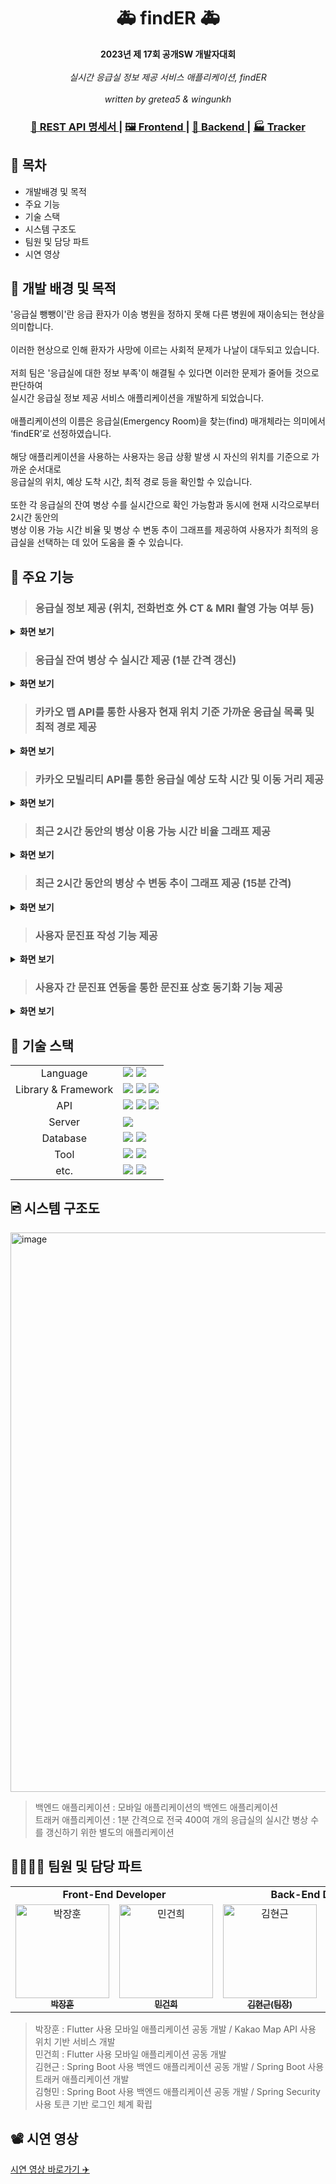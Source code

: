 <h1 align="center">🚑<strong> findER </strong>🚑</h1>

<div align="center">
  <strong>2023년 제 17회 공개SW 개발자대회</strong>
  <br><br>
  <em>실시간 응급실 정보 제공 서비스 애플리케이션, findER</em>
  <br><br>
  <em>written by gretea5 & wingunkh</em>
</div>

<div align="center">
    <h3>
    <a href="https://malalove.notion.site/API-2f5e86d852ca4f73b2e66c21b8a31e3d?pvs=4">
      📜 REST API 명세서
    </a>
    <span> | </span>
    <a href="https://github.com/malalove/findER-frontend">
      🖼️ Frontend
    </a>
    <span> | </span>
    <a href="https://github.com/malalove/findER-backend">
      💽 Backend
    </a>
    <span> | </span>
    <a href="https://github.com/malalove/findER-tracker">
      🏭 Tracker
    </a>
  </h3>
</div>

## 🔖 목차
- 개발배경 및 목적
- 주요 기능
- 기술 스택
- 시스템 구조도
- 팀원 및 담당 파트
- 시연 영상

## 📍 개발 배경 및 목적
'응급실 뺑뺑이'란 응급 환자가 이송 병원을 정하지 못해 다른 병원에 재이송되는 현상을 의미합니다. <br><br>
이러한 현상으로 인해 환자가 사망에 이르는 사회적 문제가 나날이 대두되고 있습니다. <br><br>
저희 팀은 '응급실에 대한 정보 부족'이 해결될 수 있다면 이러한 문제가 줄어들 것으로 판단하여 <br>
실시간 응급실 정보 제공 서비스 애플리케이션을 개발하게 되었습니다. <br><br>
애플리케이션의 이름은 응급실(Emergency Room)을 찾는(find) 매개체라는 의미에서 ‘findER’로 선정하였습니다. <br><br>
해당 애플리케이션을 사용하는 사용자는 응급 상황 발생 시 자신의 위치를 기준으로 가까운 순서대로 <br>
응급실의 위치, 예상 도착 시간, 최적 경로 등을 확인할 수 있습니다. <br><br>
또한 각 응급실의 잔여 병상 수를 실시간으로 확인 가능함과 동시에 현재 시각으로부터 2시간 동안의<br>
병상 이용 가능 시간 비율 및 병상 수 변동 추이 그래프를 제공하여 사용자가 최적의 응급실을 선택하는 데 있어 도움을 줄 수 있습니다.

## 🎯 주요 기능
> ### 응급실 정보 제공 (위치, 전화번호 外 CT & MRI 촬영 가능 여부 등)
<details>
  <summary><b>화면 보기</b></summary>
  <br>
  <img 
    width="325"
    height="720"
    src=https://github.com/wingunkh/tmp/assets/58140360/4a89e085-ea65-4fc6-b2da-df18a5092f94>
  <br><br>
</details>

> ### 응급실 잔여 병상 수 실시간 제공 (1분 간격 갱신)
<details>
  <summary><b>화면 보기</b></summary>
  <br>
  <img 
    width="325" 
    height="720"
    src=https://github.com/wingunkh/tmp/assets/58140360/d242fac0-876a-4f7f-8dd6-e0db0d470b28>
  <br><br>
</details>

> ### 카카오 맵 API를 통한 사용자 현재 위치 기준 가까운 응급실 목록 및 최적 경로 제공
<details>
  <summary><b>화면 보기</b></summary>
  <br>
  <img 
    width="325" 
    height="720" 
    src=https://github.com/wingunkh/tmp/assets/58140360/41d36817-6757-4e14-9091-917242507e35>
  <br><br>
</details>


> ### 카카오 모빌리티 API를 통한 응급실 예상 도착 시간 및 이동 거리 제공
<details>
  <summary><b>화면 보기</b></summary>
  <br>
  <img 
    width="325" 
    height="720" 
    src=https://github.com/wingunkh/tmp/assets/58140360/0d8a2ef1-a26d-4c90-b38b-8644682774e5>
  <br><br>
</details>

> ### 최근 2시간 동안의 병상 이용 가능 시간 비율 그래프 제공
<details>
  <summary><b>화면 보기</b></summary>
  <br>
  <img 
    width="325" 
    height="720" 
    src=https://github.com/wingunkh/tmp/assets/58140360/5874eaba-37ee-4988-90c6-6cfd5fd5093d>
  <br><br>
</details>

> ### 최근 2시간 동안의 병상 수 변동 추이 그래프 제공 (15분 간격)
<details>
  <summary><b>화면 보기</b></summary>
  <br>
  <img 
    width="325" 
    height="720" 
    src=https://github.com/wingunkh/tmp/assets/58140360/cf5eae1f-8869-4eea-9bdf-d5b6b39ccae5>
  <br><br>
</details>

> ### 사용자 문진표 작성 기능 제공
<details>
  <summary><b>화면 보기</b></summary>
  <br>
  <img 
    width="325" 
    height="720" 
    src=https://github.com/wingunkh/tmp/assets/58140360/602255af-7424-4a5c-a9c3-10e7a25f8b13>
  <br><br>
</details>

> ### 사용자 간 문진표 연동을 통한 문진표 상호 동기화 기능 제공
<details>
  <summary><b>화면 보기</b></summary>
  <br>
  <img 
    width="325"
    height="720"
    src=https://github.com/wingunkh/tmp/assets/58140360/bcae936e-35a6-4261-960c-b8002831d778>
  <br><br>
</details>

## 📌 기술 스택
<div>
    <table>
        <tr>
            <td colspan="2" align="center">
                Language
            </td>
            <td colspan="4">
                <img src="https://img.shields.io/badge/Dart-0175C2?style=for-the-badge&logo=Dart&logoColor=white"> 
                <img src="https://img.shields.io/badge/java-007396?style=for-the-badge&logo=openjdk&logoColor=white">
            </td>
        </tr>
        <tr>
            <td colspan="2" align="center">
                Library & Framework
            </td>
            <td colspan="4">
                <img src="https://img.shields.io/badge/Flutter-02569B?style=for-the-badge&logo=Flutter&logoColor=white">
                <img src="https://img.shields.io/badge/spring boot-6DB33F?style=for-the-badge&logo=springboot&logoColor=white">
                <img src="https://img.shields.io/badge/spring security-6DB33F?style=for-the-badge&logo=springsecurity&logoColor=white">
            </td>
        </tr>
        <tr>
            <td colspan="2" align="center">
                API
            </td>
            <td colspan="4">
                <img src="https://img.shields.io/badge/DATA.go.kr-00529B?style=for-the-badge&logo=D&logoColor=white"> 
                <img src="https://img.shields.io/badge/Kakao Map Api-FFCD00?style=for-the-badge&logo=kakao&logoColor=black"> 
                <img src="https://img.shields.io/badge/Kakao Mobility-FFCD00?style=for-the-badge&logo=kakao&logoColor=black"> 
            </td>
        </tr>
        <tr>
            <td colspan="2" align="center">
                Server
            </td>
            <td colspan="4">
                <img src="https://img.shields.io/badge/amazon ec2-FF9900?style=for-the-badge&logo=amazonec2&logoColor=white"> 
            </td>
        </tr>
        <tr>
            <td colspan="2" align="center">
                Database
            </td>
            <td colspan="4">
                <img src="https://img.shields.io/badge/docker-2496ED?style=for-the-badge&logo=docker&logoColor=white">
                <img src="https://img.shields.io/badge/oracle-F80000?style=for-the-badge&logo=oracle&logoColor=white">
            </td>
        </tr>
        <tr>
            <td colspan="2" align="center">
                Tool
            </td>
            <td colspan="4">
                <img src="https://img.shields.io/badge/intellij idea-000000?style=for-the-badge&logo=intellijidea&logoColor=white">
                <img src="https://img.shields.io/badge/visual studio code-007ACC?style=for-the-badge&logo=visualstudiocode&logoColor=white">
            </td>
        </tr>
        <tr>
            <td colspan="2" align="center">
                etc.
            </td>
            <td colspan="4">
                <img src="https://img.shields.io/badge/postman-FF6C37?style=for-the-badge&logo=postman&logoColor=white">
                <img src="https://img.shields.io/badge/Notion-000000?style=for-the-badge&logo=notion&logoColor=white">
            </td>
        </tr>
    </table>
</div>

## 🖻 시스템 구조도
<img width="895" alt="image" src="https://github.com/gretea5/findER-frontend/assets/120379834/f94a9594-c195-48fc-bfc4-a8fd02e64f2d">

> 백엔드 애플리케이션 : 모바일 애플리케이션의 백엔드 애플리케이션 <br>
> 트래커 애플리케이션 : 1분 간격으로 전국 400여 개의 응급실의 실시간 병상 수를 갱신하기 위한 별도의 애플리케이션

## 👩‍👩‍👧‍👦 팀원 및 담당 파트
<div sytle="overflow:hidden;">
<table>
   <tr>
      <td colspan="2" align="center"><strong>Front-End Developer</strong></td>
      <td colspan="2" align="center"><strong>Back-End Developer</strong></td>
   </tr>
  <tr>
    <td align="center">
        <a href="https://github.com/gretea5"><img src="https://avatars.githubusercontent.com/u/120379834?v=4" width="150px;" alt="박장훈"/><br/><sub><b>박장훈</b></sub></a>
    </td>
     <td align="center">
        <a href="https://github.com/LapinMin"><img src="https://avatars.githubusercontent.com/u/130971355?v=4" width="150px" alt="민건희"/><br/><sub><b>민건희</b></sub></a>
     </td>
     <td align="center">
        <a href="https://github.com/wingunkh"><img src="https://avatars.githubusercontent.com/u/58140360?v=4" width="150px" alt="김현근"/><br/><sub><b>김현근(팀장)</b></sub></a>
     </td>
     <td align="center">
        <a href="https://github.com/fkgnssla"><img src="https://avatars.githubusercontent.com/u/92067099?v=4" width="150px" alt="김형민"/><br/><sub><b>김형민</b></sub></a>
     </td>
  <tr>
</table>
</div>

> 박장훈 : Flutter 사용 모바일 애플리케이션 공동 개발 / Kakao Map API 사용 위치 기반 서비스 개발 <br>
> 민건희 : Flutter 사용 모바일 애플리케이션 공동 개발 <br>
> 김현근 : Spring Boot 사용 백엔드 애플리케이션 공동 개발 / Spring Boot 사용 트래커 애플리케이션 개발 <br>
> 김형민 : Spring Boot 사용 백엔드 애플리케이션 공동 개발 / Spring Security 사용 토큰 기반 로그인 체계 확립 <br>

## 📽️ 시연 영상
[시연 영상 바로가기 ✈️](https://youtu.be/m4FCF3DETNg)

